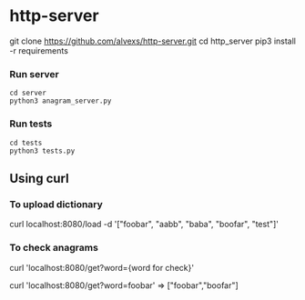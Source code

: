 # http-server

git clone https://github.com/alvexs/http-server.git
cd http_server
pip3 install -r requirements

### Run server
```
cd server
python3 anagram_server.py
```

### Run tests
```
cd tests
python3 tests.py
```

## Using curl
### To upload dictionary

curl localhost:8080/load -d '["foobar", "aabb", "baba", "boofar", "test"]'

### To check anagrams

curl 'localhost:8080/get?word={word for check}'

curl 'localhost:8080/get?word=foobar' => ["foobar","boofar"]
